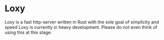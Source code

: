 # Loxy
Loxy is a fast http-server written in Rust with the sole goal of simplicity and speed
Loxy is currently in heavy development. Please do not even think of using this at this stage. 
